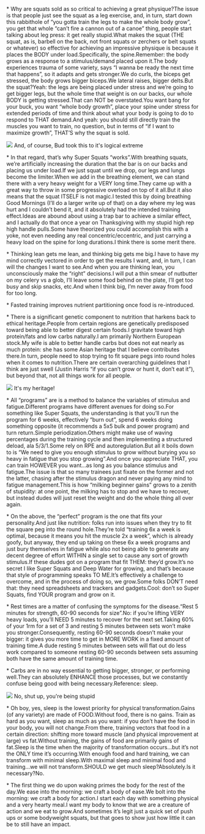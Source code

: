 \* Why are squats sold as so critical to achieving a great physique?The issue is that people just see the squat as a leg exercise, and, in turn, start down this rabbithole of “you gotta train the legs to make the whole body grow”, you get that whole “can’t fire a cannon out of a canoe” thing, people start talking about leg press: it get really stupid.What makes the squat (THE squat, as is, barbell on the back, not front squats or zerchers or belt squats or whatever) so effective for achieving an impressive physique is because it places the BODY under load.Specifically, the spine.Remember: the body grows as a response to a stimulus/demand placed upon it.The body experiences trauma of some variety, says “I wanna be ready the next time that happens”, so it adapts and gets stronger.We do curls, the biceps get stressed, the body grows bigger biceps.We lateral raises, bigger delts.But the squat?Yeah: the legs are being placed under stress and we’re going to get bigger legs, but the whole time that weight is on our backs, our whole BODY is getting stressed.That can NOT be overstated.You want bang for your buck, you want “whole body growth”, place your spine under stress for extended periods of time and think about what your body is going to do to respond to THAT demand.And yeah: you should still directly train the muscles you want to train, no question, but in terms of “if I want to maximize growth”, THAT’S why the squat is sold.

[![](https://blogger.googleusercontent.com/img/a/AVvXsEjl7djbXPWhw-DSw1ia5S1CEBECBGc1yAtlNDr66YeyfOYEEbDXlaXrFct5gPiaczpA2TBILVRtHxlVW3Q4WQZB8WqCSIfWlpC6ihAfd7NLKaFJVdfhPwzExoTcbWXlIPMMDA9fxdbcHX0yXrwOJcYDcq_RFoeQT4pcwl93f3lVaMsggoOVLpsNneFd=w400-h306)](https://blogger.googleusercontent.com/img/a/AVvXsEjl7djbXPWhw-DSw1ia5S1CEBECBGc1yAtlNDr66YeyfOYEEbDXlaXrFct5gPiaczpA2TBILVRtHxlVW3Q4WQZB8WqCSIfWlpC6ihAfd7NLKaFJVdfhPwzExoTcbWXlIPMMDA9fxdbcHX0yXrwOJcYDcq_RFoeQT4pcwl93f3lVaMsggoOVLpsNneFd) And, of course, Bud took this to it's logical extreme

\* In that regard, that’s why Super Squats “works”.With breathing squats, we’re artificially increasing the duration that the bar is on our backs and placing us under load.If we just squat until we drop, our legs and lungs become the limiter.When we add in the breathing element, we can stand there with a very heavy weight for a VERY long time.They came up with a great way to throw in some progressive overload on top of it all.But it also means that the squat ITSELF is not magic.I tested this by doing breathing Good Mornings (I’ll do a larger write up of that) on a day where my leg was hurt and I couldn’t bend it, and it absolutely had the intended training effect.Ideas are abound about using a trap bar to achieve a similar effect, and I actually do that once a year on Thanksgiving with my stupid high rep high handle pulls.Some have theorized you could accomplish this with a yoke, not even needing any real concentric/eccentric, and just carrying a heavy load on the spine for long durations.I think there is some merit there.

\* Thinking lean gets me lean, and thinking big gets me big.I have to have my mind correctly vectored in order to get the results I want, and, in turn, I can will the changes I want to see.And when you are thinking lean, you unconsciously make the “right” decisions.I will put a thin smear of nutbutter on my celery vs a glob, I’ll leave some food behind on the plate, I’ll get too busy and skip snacks, etc.And when I think big, I’m never away from food for too long.

\* Fasted training improves nutrient partitioning once food is re-introduced.

\* There is a significant genetic component to nutrition that harkens back to ethical heritage.People from certain regions are genetically predisposed toward being able to better digest certain foods.I gravitate toward high protein/fats and low carbs naturally.I am primarily Northern European stock.My wife is able to better handle carbs but does not eat nearly as much protein: she has some Asian heritage that I believe contributes there.In turn, people need to stop trying to fit square pegs into round holes when it comes to nutrition.There are certain overarching guidelines that I think are just swell (Justin Harris “if you can’t grow or hunt it, don’t eat it”), but beyond that, not all things work for all people.

[![](https://blogger.googleusercontent.com/img/a/AVvXsEjgFDNcRC_i19QCtsylAVrs2TQ87isk_MHRvDm6HUT929zPy7vMkNfs-YXS11kewYmdc0Sww-3zoyhByxHaV6v-pBtZA6q_8Elq7rYWAQOf6_iL_O13S1IKyl-ir_QoBwMicb9uKWxJK8XMLV7I4ppo3erswIjjLLdYXizopYUBbg36nGoYsh-PWkMq=w400-h300)](https://blogger.googleusercontent.com/img/a/AVvXsEjgFDNcRC_i19QCtsylAVrs2TQ87isk_MHRvDm6HUT929zPy7vMkNfs-YXS11kewYmdc0Sww-3zoyhByxHaV6v-pBtZA6q_8Elq7rYWAQOf6_iL_O13S1IKyl-ir_QoBwMicb9uKWxJK8XMLV7I4ppo3erswIjjLLdYXizopYUBbg36nGoYsh-PWkMq) It's my heritage!

\* All “programs” are is a method to balance the variables of stimulus and fatigue.Different programs have different avenues for doing so.For something like Super Squats, the understanding is that you’ll run the program for 6 weeks, effectively “burn out”, spend 6 weeks doing something opposite (it recommends a 5x5 bulk and power program) and turn return.Simple periodization.Others might make use of waving percentages during the training cycle and then implementing a structured deload, ala 5/3/1.Some rely on RPE and autoregulation.But all it boils down to is “We need to give you enough stimulus to grow without burying you so heavy in fatigue that you stop growing”.And once you appreciate THAT, you can train HOWEVER you want…as long as you balance stimulus and fatigue.The issue is that so many trainees just fixate on the former and not the latter, chasing after the stimulus dragon and never paying any mind to fatigue management.This is how “milking beginner gains” grows to a zenith of stupidity: at one point, the milking has to stop and we have to recover, but instead dudes will just reset the weight and do the whole thing all over again.

\* On the above, the “perfect” program is the one that fits your personality.And just like nutrition: folks run into issues when they try to fit the square peg into the round hole.They’re told “training 6x a week is optimal, because it means you hit the muscle 2x a week”, which is already goofy, but anyway, they end up taking on these 6x a week programs and just bury themselves in fatigue while also not being able to generate any decent degree of effort WITHIN a single set to cause any sort of growth stimulus.If these dudes got on a program that fit THEM: they’d grow.It’s no secret I like Super Squats and Deep Water for growing, and that’s because that style of programming speaks TO ME.It’s effectively a challenge to overcome, and in the process of doing so, we grow.Some folks DON’T need that: they need spreadsheets and trackers and gadgets.Cool: don’t so Super Squats, find YOUR program and grow on it.

\* Rest times are a matter of confusing the symptoms for the disease.“Rest 5 minutes for strength, 60-90 seconds for size”.No: if you’re lifting VERY heavy loads, you’ll NEED 5 minutes to recover for the next set.Taking 60% of your 1rm for a set of 3 and resting 5 minutes between sets won’t make you stronger.Consequently, resting 60-90 seconds doesn’t make your bigger: it gives you more time to get in MORE WORK in a fixed amount of training time.A dude resting 5 minutes between sets will flat out do less work compared to someone resting 60-90 seconds between sets assuming both have the same amount of training time.

\* Carbs are in no way essential to getting bigger, stronger, or performing well.They can absolutely ENHANCE those processes, but we constantly confuse being good with being necessary.Reference: sleep.

[![](https://blogger.googleusercontent.com/img/a/AVvXsEjswrd-rZfX-bkIAKQLuKOmB1itUK8FsT8tfO3Ejzq3fNO7mc1JKELmPWodMdtf3_Df_i_TVnWfr7bX7uKdjAe0AXIlIZxfQwh90Un01jUc6Hatgr_7fVG_pDAhiihqGrb3GYQcqlynqxf8bFwlVU7aQwg0XiBYhbj-lAEFVmWcpOWs5DQfkj6t_CkB)](https://blogger.googleusercontent.com/img/a/AVvXsEjswrd-rZfX-bkIAKQLuKOmB1itUK8FsT8tfO3Ejzq3fNO7mc1JKELmPWodMdtf3_Df_i_TVnWfr7bX7uKdjAe0AXIlIZxfQwh90Un01jUc6Hatgr_7fVG_pDAhiihqGrb3GYQcqlynqxf8bFwlVU7aQwg0XiBYhbj-lAEFVmWcpOWs5DQfkj6t_CkB) No, shut up, you're being stupid

\* Oh boy, yes, sleep is the lowest priority for physical transformation.Gains (of any variety) are made of FOOD.Without food, there is no gains. Train as hard as you want, sleep as much as you want: if you don’t have the food in your body, you will not change.From there, training vectors that food in a certain direction: shifting more toward muscle (and physical improvement at large) vs fat.Without training, the gains of food are primarily gains of fat.Sleep is the time when the majority of transformation occurs…but it’s not the ONLY time it’s occurring.With enough food and hard training, we can transform with minimal sleep.With maximal sleep and minimal food and training…we will not transform.SHOULD we get much sleep?Absolutely.Is it necessary?No.

\* The first thing we do upon waking primes the body for the rest of the day.We ease into the morning: we craft a body of ease.We bolt into the morning: we craft a body for action.I start each day with something physical and a very hearty meal.I want my body to know that we are a creature of action and we eat to grow.And sometimes it’s legit just a quick set of push ups or some bodyweight squats, but that goes to show just how little it can be to still have an impact.